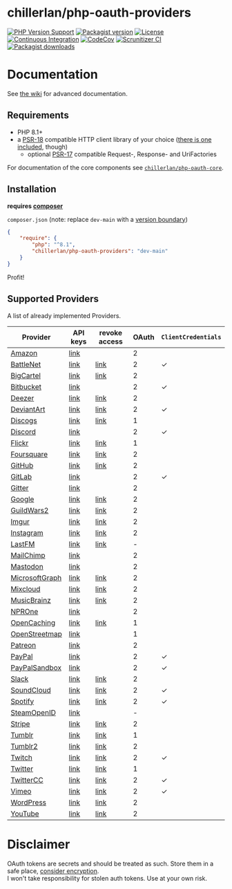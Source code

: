 # chillerlan/php-oauth-providers

[![PHP Version Support][php-badge]][php]
[![Packagist version][packagist-badge]][packagist]
[![License][license-badge]][license]
[![Continuous Integration][gh-action-badge]][gh-action]
[![CodeCov][coverage-badge]][coverage]
[![Scrunitizer CI][scrutinizer-badge]][scrutinizer]
[![Packagist downloads][downloads-badge]][downloads]

[php-badge]: https://img.shields.io/packagist/php-v/chillerlan/php-oauth-providers?logo=php&color=8892BF
[php]: https://www.php.net/supported-versions.php
[packagist-badge]: https://img.shields.io/packagist/v/chillerlan/php-oauth-providers.svg?logo=packagist
[packagist]: https://packagist.org/packages/chillerlan/php-oauth-providers
[license-badge]: https://img.shields.io/github/license/chillerlan/php-oauth-providers.svg
[license]: https://github.com/chillerlan/php-oauth-providers/blob/main/LICENSE
[coverage-badge]: https://img.shields.io/codecov/c/github/chillerlan/php-oauth-providers.svg?logo=codecov
[coverage]: https://codecov.io/github/chillerlan/php-oauth-providers
[scrutinizer-badge]: https://img.shields.io/scrutinizer/g/chillerlan/php-oauth-providers.svg?logo=scrutinizer
[scrutinizer]: https://scrutinizer-ci.com/g/chillerlan/php-oauth-providers
[downloads-badge]: https://img.shields.io/packagist/dt/chillerlan/php-oauth-providers.svg?logo=packagist
[downloads]: https://packagist.org/packages/chillerlan/php-oauth-providers/stats
[gh-action-badge]: https://img.shields.io/github/actions/workflow/status/chillerlan/php-oauth-providers/ci.yml?branch=main&logo=github
[gh-action]: https://github.com/chillerlan/php-oauth-providers/actions/workflows/ci.yml?query=branch%3Amain

# Documentation
See [the wiki](https://github.com/chillerlan/php-oauth-providers/wiki) for advanced documentation.

## Requirements
- PHP 8.1+
- a [PSR-18](https://www.php-fig.org/psr/psr-18/) compatible HTTP client library of your choice ([there is one included](https://github.com/chillerlan/php-httpinterface), though)
  - optional [PSR-17](https://www.php-fig.org/psr/psr-17/) compatible Request-, Response- and UriFactories

For documentation of the core components see [`chillerlan/php-oauth-core`](https://github.com/chillerlan/php-oauth-core).

## Installation
**requires [composer](https://getcomposer.org)**

`composer.json` (note: replace `dev-main` with a [version boundary](https://getcomposer.org/doc/articles/versions.md))
```json
{
	"require": {
		"php": "^8.1",
		"chillerlan/php-oauth-providers": "dev-main"
	}
}
```
Profit!

## Supported Providers
A list of already implemented Providers.

<!--A-->
| Provider | API keys | revoke access | OAuth | `ClientCredentials` |
|----------|----------|---------------|-------|---------------------|
| [Amazon](https://login.amazon.com/) | [link](https://sellercentral.amazon.com/hz/home) |  | 2 |  |
| [BattleNet](https://develop.battle.net/documentation) | [link](https://develop.battle.net/access/clients) | [link](https://account.blizzard.com/connections) | 2 | ✓ |
| [BigCartel](https://developers.bigcartel.com/api/v1) | [link](https://bigcartel.wufoo.com/forms/big-cartel-api-application/) | [link](https://my.bigcartel.com/account) | 2 |  |
| [Bitbucket](https://developer.atlassian.com/bitbucket/api/2/reference/) | [link](https://developer.atlassian.com/apps/) |  | 2 | ✓ |
| [Deezer](https://developers.deezer.com/api) | [link](http://developers.deezer.com/myapps) | [link](https://www.deezer.com/account/apps) | 2 |  |
| [DeviantArt](https://www.deviantart.com/developers/) | [link](https://www.deviantart.com/developers/apps) | [link](https://www.deviantart.com/settings/applications) | 2 | ✓ |
| [Discogs](https://www.discogs.com/developers/) | [link](https://www.discogs.com/settings/developers) | [link](https://www.discogs.com/settings/applications) | 1 |  |
| [Discord](https://discordapp.com/developers/) | [link](https://discordapp.com/developers/applications/) |  | 2 | ✓ |
| [Flickr](https://www.flickr.com/services/api/) | [link](https://www.flickr.com/services/apps/create/) | [link](https://www.flickr.com/services/auth/list.gne) | 1 |  |
| [Foursquare](https://developer.foursquare.com/docs) | [link](https://foursquare.com/developers/apps) | [link](https://foursquare.com/settings/connections) | 2 |  |
| [GitHub](https://developer.github.com/) | [link](https://github.com/settings/developers) | [link](https://github.com/settings/applications) | 2 |  |
| [GitLab](https://docs.gitlab.com/ee/api/README.html) | [link](https://gitlab.com/profile/applications) |  | 2 | ✓ |
| [Gitter](https://developer.gitter.im) | [link](https://developer.gitter.im/apps) |  | 2 |  |
| [Google](https://developers.google.com/oauthplayground/) | [link](https://console.developers.google.com/apis/credentials) | [link](https://myaccount.google.com/permissions) | 2 |  |
| [GuildWars2](https://wiki.guildwars2.com/wiki/API:Main) | [link](https://account.arena.net/applications) | [link](https://account.arena.net/applications) | 2 |  |
| [Imgur](https://apidocs.imgur.com) | [link](https://api.imgur.com/oauth2/addclient) | [link](https://imgur.com/account/settings/apps) | 2 |  |
| [Instagram](https://www.instagram.com/developer/) | [link](https://www.instagram.com/developer/clients/manage/) | [link](https://www.instagram.com/accounts/manage_access/) | 2 |  |
| [LastFM](https://www.last.fm/api/) | [link](https://www.last.fm/api/account/create) | [link](https://www.last.fm/settings/applications) | - |  |
| [MailChimp](https://developer.mailchimp.com/) | [link](https://admin.mailchimp.com/account/oauth2/) |  | 2 |  |
| [Mastodon](https://docs.joinmastodon.org/api/) | [link]() |  | 2 |  |
| [MicrosoftGraph](https://docs.microsoft.com/graph/overview) | [link](https://aad.portal.azure.com/#blade/Microsoft_AAD_IAM/ActiveDirectoryMenuBlade/RegisteredApps) | [link](https://account.live.com/consent/Manage) | 2 |  |
| [Mixcloud](https://www.mixcloud.com/developers/) | [link](https://www.mixcloud.com/developers/create/) | [link](https://www.mixcloud.com/settings/applications/) | 2 |  |
| [MusicBrainz](https://musicbrainz.org/doc/Development) | [link](https://musicbrainz.org/account/applications) | [link](https://musicbrainz.org/account/applications) | 2 |  |
| [NPROne](https://dev.npr.org/api/) | [link](https://dev.npr.org/console) |  | 2 |  |
| [OpenCaching](https://www.opencaching.de/okapi/) | [link](https://www.opencaching.de/okapi/signup.html) | [link](https://www.opencaching.de/okapi/apps/) | 1 |  |
| [OpenStreetmap](https://wiki.openstreetmap.org/wiki/API) | [link](https://www.openstreetmap.org/user/{USERNAME}/oauth_clients) |  | 1 |  |
| [Patreon](https://docs.patreon.com/) | [link](https://www.patreon.com/portal/registration/register-clients) |  | 2 |  |
| [PayPal](https://developer.paypal.com/docs/connect-with-paypal/reference/) | [link](https://developer.paypal.com/developer/applications/) |  | 2 | ✓ |
| [PayPalSandbox](https://developer.paypal.com/docs/connect-with-paypal/reference/) | [link](https://developer.paypal.com/developer/applications/) |  | 2 | ✓ |
| [Slack](https://api.slack.com) | [link](https://api.slack.com/apps) | [link](https://slack.com/apps/manage) | 2 |  |
| [SoundCloud](https://developers.soundcloud.com/) | [link](https://soundcloud.com/you/apps) | [link](https://soundcloud.com/settings/connections) | 2 | ✓ |
| [Spotify](https://developer.spotify.com/documentation/web-api/) | [link](https://developer.spotify.com/dashboard) | [link](https://www.spotify.com/account/apps/) | 2 | ✓ |
| [SteamOpenID](https://developer.valvesoftware.com/wiki/Steam_Web_API) | [link](https://steamcommunity.com/dev/apikey) |  | - |  |
| [Stripe](https://stripe.com/docs/api) | [link](https://dashboard.stripe.com/apikeys) | [link](https://dashboard.stripe.com/account/applications) | 2 |  |
| [Tumblr](https://www.tumblr.com/docs/en/api/v2) | [link](https://www.tumblr.com/oauth/apps) | [link](https://www.tumblr.com/settings/apps) | 1 |  |
| [Tumblr2](https://www.tumblr.com/docs/en/api/v2) | [link](https://www.tumblr.com/oauth/apps) | [link](https://www.tumblr.com/settings/apps) | 2 |  |
| [Twitch](https://dev.twitch.tv/docs/api/reference/) | [link](https://dev.twitch.tv/console/apps/create) | [link](https://www.twitch.tv/settings/connections) | 2 | ✓ |
| [Twitter](https://developer.twitter.com/docs) | [link](https://developer.twitter.com/apps) | [link](https://twitter.com/settings/applications) | 1 |  |
| [TwitterCC](https://developer.twitter.com/en/docs/basics/authentication/overview/application-only) | [link](https://developer.twitter.com/apps) | [link](https://twitter.com/settings/applications) | 2 | ✓ |
| [Vimeo](https://developer.vimeo.com) | [link](https://developer.vimeo.com/apps) | [link](https://vimeo.com/settings/apps) | 2 | ✓ |
| [WordPress](https://developer.wordpress.com/docs/api/) | [link](https://developer.wordpress.com/apps/) | [link](https://wordpress.com/me/security/connected-applications) | 2 |  |
| [YouTube](https://developers.google.com/oauthplayground/) | [link](https://console.developers.google.com/apis/credentials) | [link](https://myaccount.google.com/permissions) | 2 |  |
<!--O-->

# Disclaimer
OAuth tokens are secrets and should be treated as such. Store them in a safe place,
[consider encryption](http://php.net/manual/book.sodium.php).<br/>
I won't take responsibility for stolen auth tokens. Use at your own risk.
